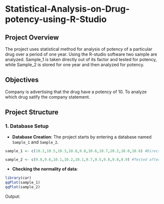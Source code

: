 # Statistical-Analysis-on-Drug-potency-using-R-Studio

## Project Overview

The project uses statistical method for analysis of potency of a particular drug over a period of one year. Using the R-studio software two sample are analyzed. Sample_1 is taken directly out of its factor and tested for potency, while Sample_2 is stored for one year and then analyzed for potency.  

## Objectives

Company is advertising that the drug have a potency of 10. To analyze which drug satify the company statement. 

## Project Structure

### 1. Database Setup

- **Database Creation**: The project starts by entering a database named `Sample_1` and `Sample_2`.

```R
sample_1 <- c(10.2,10.5,10.3,10.8,9.8,10.6,10.7,10.2,10.0,10.6) #Directly tested

sample_2 <- c(9.8,9.6,10.1,10.2,10.1,9.7,9.5,9.6,9.8,9.9) #Tested after 1 year
```
- **Checking the normality of data**:

```R
library(car)
qqPlot(sample_1)
qqPlot(sample_2)
```
Output:

